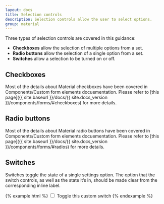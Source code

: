 ```yaml
---
layout: docs
title: Selection controls
description: Selection controls allow the user to select options.
group: material
---
```


Three types of selection controls are covered in this guidance:

* **Checkboxes** allow the selection of multiple options from a set.
* **Radio buttons** allow the selection of a single option from a set.
* **Switches** allow a selection to be turned on or off.

## Checkboxes

Most of the details about Material checkboxes have been covered in Components/Custom form elements docuementation. Please refer to [this page]({{ site.baseurl }}/docs/{{ site.docs_version }}/components/forms/#checkboxes) for more details.

## Radio buttons

Most of the details about Material radio buttons have been covered in Components/Custom form elements docuementation. Please refer to [this page]({{ site.baseurl }}/docs/{{ site.docs_version }}/components/forms/#radios) for more details.

## Switches

Switches toggle the state of a single settings option. The option that the switch controls, as well as the state it’s in, should be made clear from the corresponding inline label.

{% example html %}
<label class="custom-control custom-switch">
  <input type="checkbox" class="custom-control-input" tabindex="1">
  <span class="custom-control-indicator"></span>
  <span class="custom-control-description">Toggle this custom switch</span>
</label>
{% endexample %}
